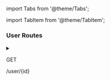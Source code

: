 import Tabs from '@theme/Tabs';

import TabItem from '@theme/TabItem';

### User Routes

<details>
  <summary className="route_summary"><p className="badge-get">GET</p><p>/user/&#123;id&#125;</p></summary>
  <div>
    <div>Get information about an account</div>
    <br/>
    <h3>Parameters</h3>
    <p>id : user id</p>
    <h3>Request Authorization</h3>
    <p>Bearer Token needed</p>
    <h3>No body</h3>
  <Tabs
  defaultValue="result"
  values={[
    {label: 'Result', value: 'result'},
    {label: 'Error', value: 'error'}
  ]}>
  <TabItem value="result">
    <h3>Response</h3>
    <p>200<span> - </span> with content</p>
    <div>

    {
        "email": "user.email@email.com",
        "username": "user's username",
        "password_tried": 0 --only if it's his own account
    }

  </div>
  </TabItem>
  <TabItem value="error">
    <h3>Responses</h3>
    <p>401<span> - </span> you have to login</p>
    <p>404<span> - </span> user not found</p>
  </TabItem>
</Tabs>
  </div>
</details>